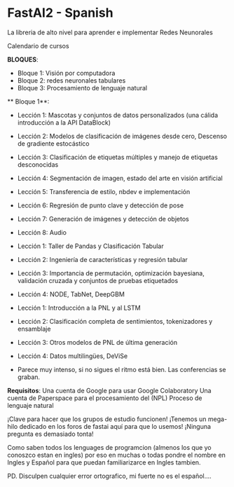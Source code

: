 # FastAI2 - Spanish
 La libreria de alto nivel para aprender e implementar Redes Neunorales

Calendario de cursos

**BLOQUES**:
* Bloque 1: Visión por computadora
* Bloque 2: redes neuronales tabulares
* Bloque 3: Procesamiento de lenguaje natural

** Bloque 1**:
* Lección 1: Mascotas y conjuntos de datos personalizados (una cálida introducción a la API DataBlock)
* Lección 2: Modelos de clasificación de imágenes desde cero, Descenso de gradiente estocástico
* Lección 3: Clasificación de etiquetas múltiples y manejo de etiquetas desconocidas
* Lección 4: Segmentación de imagen, estado del arte en visión artificial
* Lección 5: Transferencia de estilo, nbdev e implementación
* Lección 6: Regresión de punto clave y detección de pose
* Lección 7: Generación de imágenes y detección de objetos
* Lección 8: Audio

* Lección 1: Taller de Pandas y Clasificación Tabular
* Lección 2: Ingeniería de características y regresión tabular
* Lección 3: Importancia de permutación, optimización bayesiana, validación cruzada y conjuntos de pruebas etiquetados
* Lección 4: NODE, TabNet, DeepGBM

* Lección 1: Introducción a la PNL y al LSTM
* Lección 2: Clasificación completa de sentimientos, tokenizadores y ensamblaje
* Lección 3: Otros modelos de PNL de última generación
* Lección 4: Datos multilingües, DeViSe
* Parece muy intenso, si no sigues el ritmo está bien. Las conferencias se graban.

**Requisitos**:
Una cuenta de Google para usar Google Colaboratory 
Una cuenta de Paperspace para el procesamiento del (NPL) Proceso de lenguaje natural 

¡Clave para hacer que los grupos de estudio funcionen!
¡Tenemos un mega-hilo dedicado en los foros de fastai aquí para que lo usemos!
¡Ninguna pregunta es demasiado tonta!

Como saben todos los lenguages de programcion (almenos los que yo conoszco estan en ingles) por eso en muchas o todas pondre el nombre en Ingles y Español para que puedan familiarizarce en Ingles tambien.

PD.
Disculpen cualquier error ortografico, mi fuerte no es el español....
